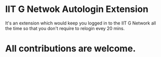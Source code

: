 IIT G Netwok Autologin Extension
=========

It's an extension which would keep you logged in to the IIT G Network all the time so that you don't require to relogin evey 20 mins. 

# All contributions are welcome. 
